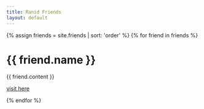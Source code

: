 ```yaml
---
title: Ranid Friends
layout: default
---
```

<head>
  <link rel="stylesheet" href="friendassets/friends.css">
</head>
{% assign friends = site.friends | sort: 'order' %}
{% for friend in friends %}
  <div class = "{{ friend.title | downcase }} friend">
    <h1>{{ friend.name }}</h1>
    {{ friend.content }}
    <p><a href="{{ friend.link }}">visit here</a></p>
  </div>
{% endfor %}
